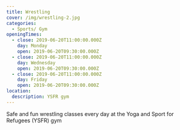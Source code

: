 ```yaml
---
title: Wrestling
cover: /img/wrestling-2.jpg
categories:
  - Sports/ Gym
openingTimes:
  - close: 2019-06-20T11:00:00.000Z
    day: Monday
    open: 2019-06-20T09:30:00.000Z
  - close: 2019-06-20T11:00:00.000Z
    day: Wednesday
    open: 2019-06-20T09:30:00.000Z
  - close: 2019-06-20T11:00:00.000Z
    day: Friday
    open: 2019-06-20T09:30:00.000Z
location:
  description: YSFR gym
---
```


Safe and fun wrestling classes every day at the Yoga and Sport for Refugees (YSFR) gym
